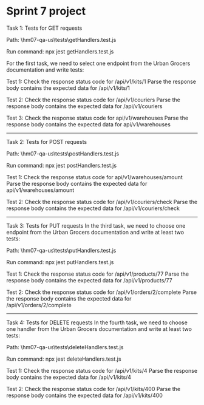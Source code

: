 # Sprint 7 project
Task 1: Tests for GET requests

Path: \hm07-qa-us\tests\getHandlers.test.js

Run command: npx jest getHandlers.test.js

For the first task, we need to select one endpoint from the Urban Grocers documentation and write tests:

Test 1:
Check the response status code for /api/v1/kits/1
Parse the response body contains the expected data for /api/v1/kits/1

Test 2:
Check the response status code for /api/v1/couriers
Parse the response body contains the expected data for /api/v1/couriers

Test 3:
Check the response status code for api/v1/warehouses
Parse the response body contains the expected data for api/v1/warehouses

****************************************************************************************************************

Task 2: Tests for POST requests

Path: \hm07-qa-us\tests\postHandlers.test.js

Run command: npx jest postHandlers.test.js

Test 1:
Check the response status code for api/v1/warehouses/amount
Parse the response body contains the expected data for api/v1/warehouses/amount

Test 2:
Check the response status code for /api/v1/couriers/check
Parse the response body contains the expected data for /api/v1/couriers/check
****************************************************************************************************************

Task 3: Tests for PUT requests
In the third task, we need to choose one endpoint from the Urban Grocers documentation and write at least two tests:

Path: \hm07-qa-us\tests\putHandlers.test.js

Run command: npx jest putHandlers.test.js

Test 1:
Check the response status code for /api/v1/products/77
Parse the response body contains the expected data for /api/v1/products/77

Test 2:
Check the response status code for /api/v1/orders/2/complete
Parse the response body contains the expected data for /api/v1/orders/2/complete
****************************************************************************************************************

Task 4: Tests for DELETE requests
In the fourth task, we need to choose one handler from the Urban Grocers documentation and write at least two tests:

Path: \hm07-qa-us\tests\deleteHandlers.test.js

Run command: npx jest deleteHandlers.test.js

Test 1:
Check the response status code for /api/v1/kits/4
Parse the response body contains the expected data for /api/v1/kits/4

Test 2:
Check the response status code for /api/v1/kits/400
Parse the response body contains the expected data for /api/v1/kits/400
